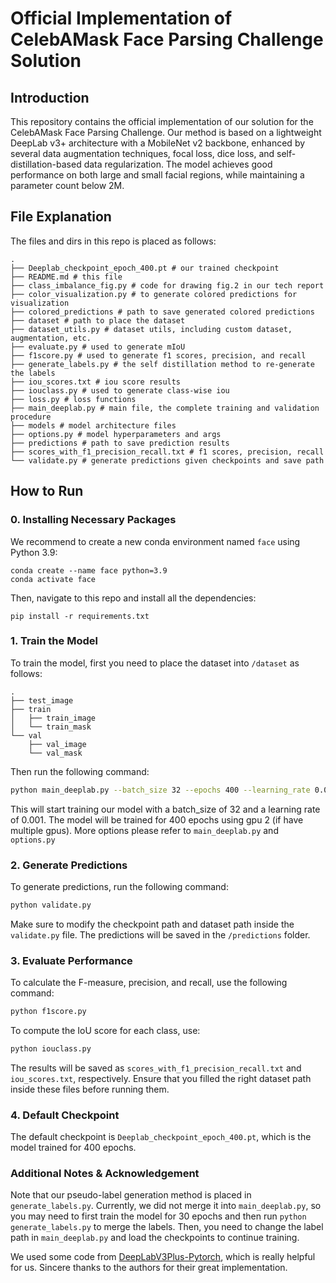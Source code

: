 # Official Implementation of CelebAMask Face Parsing Challenge Solution

## Introduction
This repository contains the official implementation of our solution for the CelebAMask Face Parsing Challenge. Our method is based on a lightweight DeepLab v3+ architecture with a MobileNet v2 backbone, enhanced by several data augmentation techniques, focal loss, dice loss, and self-distillation-based data regularization. The model achieves good performance on both large and small facial regions, while maintaining a parameter count below 2M.

## File Explanation
The files and dirs in this repo is placed as follows:

```
.
├── Deeplab_checkpoint_epoch_400.pt # our trained checkpoint
├── README.md # this file
├── class_imbalance_fig.py # code for drawing fig.2 in our tech report
├── color_visualization.py # to generate colored predictions for visualization
├── colored_predictions # path to save generated colored predictions
├── dataset # path to place the dataset
├── dataset_utils.py # dataset utils, including custom dataset, augmentation, etc.
├── evaluate.py # used to generate mIoU
├── f1score.py # used to generate f1 scores, precision, and recall
├── generate_labels.py # the self distillation method to re-generate the labels
├── iou_scores.txt # iou score results
├── iouclass.py # used to generate class-wise iou
├── loss.py # loss functions
├── main_deeplab.py # main file, the complete training and validation procedure
├── models # model architecture files
├── options.py # model hyperparameters and args
├── predictions # path to save prediction results
├── scores_with_f1_precision_recall.txt # f1 scores, precision, recall
└── validate.py # generate predictions given checkpoints and save path
```


## How to Run
### 0. Installing Necessary Packages
We recommend to create a new conda environment named `face` using Python 3.9:

```
conda create --name face python=3.9
conda activate face 
```

Then, navigate to this repo and install all the dependencies:

```
pip install -r requirements.txt
```

### 1. Train the Model
To train the model, first you need to place the dataset into `/dataset` as follows:

```
.
├── test_image
├── train
│   ├── train_image
│   └── train_mask
└── val
    ├── val_image
    └── val_mask
```

Then run the following command:

```bash
python main_deeplab.py --batch_size 32 --epochs 400 --learning_rate 0.001 --gpu_id 2
```

This will start training our model with a batch_size of 32 and a learning rate of 0.001. The model will be trained for 400 epochs using gpu 2 (if have multiple gpus). More options please refer to `main_deeplab.py` and `options.py`

### 2. Generate Predictions
To generate predictions, run the following command:

```bash
python validate.py
```
Make sure to modify the checkpoint path and dataset path inside the `validate.py` file. The predictions will be saved in the `/predictions` folder.

### 3. Evaluate Performance
To calculate the F-measure, precision, and recall, use the following command:
```bash
python f1score.py
```

To compute the IoU score for each class, use:
```bash
python iouclass.py
```
The results will be saved as `scores_with_f1_precision_recall.txt` and `iou_scores.txt`, respectively. Ensure that you filled the right dataset path inside these files before running them.

### 4. Default Checkpoint
The default checkpoint is ``Deeplab_checkpoint_epoch_400.pt``, which is the model trained for 400 epochs.

### Additional Notes & Acknowledgement

Note that our pseudo-label generation method is placed in `generate_labels.py`. Currently, we did not merge it into `main_deeplab.py`, so you may need to first train the model for 30 epochs and then run `python generate_labels.py` to merge the labels. Then, you need to change the label path in `main_deeplab.py` and load the checkpoints to continue training.

We used some code from [DeepLabV3Plus-Pytorch](https://github.com/VainF/DeepLabV3Plus-Pytorch), which is really helpful for us. Sincere thanks to the authors for their great implementation.